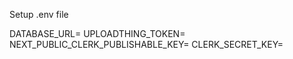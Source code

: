 Setup .env file

DATABASE_URL=
UPLOADTHING_TOKEN=
NEXT_PUBLIC_CLERK_PUBLISHABLE_KEY=
CLERK_SECRET_KEY=
